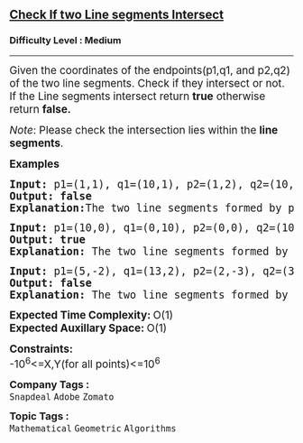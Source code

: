 <h2><a href="https://www.geeksforgeeks.org/problems/check-if-two-line-segments-intersect0017/1">Check If two Line segments Intersect</a></h2><h3>Difficulty Level : Medium</h3><hr><div class="problems_problem_content__Xm_eO"><p><span style="font-size: 14pt;">Given the coordinates of the endpoints(p1,q1, and p2,q2) of the two line segments. Check if they intersect or not. If the Line segments intersect return <strong>true</strong>&nbsp;otherwise return&nbsp;<strong>false.</strong></span></p>
<p><span style="font-size: 14pt;"><em>Note</em>: Please check the intersection lies within the <strong>line segments</strong>.</span></p>
<p><span style="font-size: 14pt;"><strong>Examples</strong></span></p>
<pre><span style="font-size: 14pt;"><strong>Input: </strong>p1=(1,1), q1=(10,1), p2=(1,2), q2=(10,2)
<strong>Output: false</strong>
<strong>Explanation:</strong>The two line segments formed by p1-q1 and p2-q2 do not intersect.</span></pre>
<pre><span style="font-size: 14pt;"><strong>Input: </strong>p1=(10,0), q1=(0,10), p2=(0,0), q2=(10,10)
<strong>Output: true</strong>
<strong>Explanation: </strong>The two line segments formed by p1-q1 and p2-q2 intersect.</span></pre>
<pre><span style="font-size: 14pt;"><strong>Input: </strong>p1=(5,-2), q1=(13,2), p2=(2,-3), q2=(3,0)
<strong>Output: false</strong>
<strong>Explanation: </strong>The two line segments formed by p1-q1 and p2-q2 are intersecting beyond endpoints, so it is not considerable.</span></pre>
<p><span style="font-size: 14pt;"><strong>Expected Time Complexity:&nbsp;</strong>O(1)<br><strong>Expected Auxillary Space:&nbsp;</strong>O(1)</span></p>
<p><span style="font-size: 14pt;"><strong>Constraints:</strong><br>-10<sup>6</sup>&lt;=X,Y(for all points)&lt;=10<sup>6</sup></span></p></div><p><span style=font-size:18px><strong>Company Tags : </strong><br><code>Snapdeal</code>&nbsp;<code>Adobe</code>&nbsp;<code>Zomato</code>&nbsp;<br><p><span style=font-size:18px><strong>Topic Tags : </strong><br><code>Mathematical</code>&nbsp;<code>Geometric</code>&nbsp;<code>Algorithms</code>&nbsp;